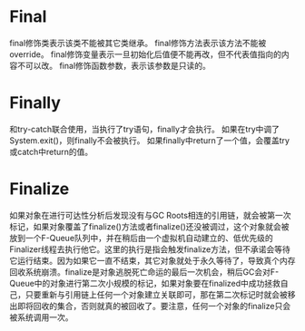 # Final
final修饰类表示该类不能被其它类继承。
final修饰方法表示该方法不能被override。
final修饰变量表示一旦初始化后值便不能再改，但不代表值指向的内容不可以改。
final修饰函数参数，表示该参数是只读的。

# Finally
和try-catch联合使用，当执行了try语句，finally才会执行。
如果在try中调了System.exit()，则finally不会被执行。
如果finally中return了一个值，会覆盖try或catch中return的值。

# Finalize
如果对象在进行可达性分析后发现没有与GC Roots相连的引用链，就会被第一次标记，如果对象覆盖了finalize()方法或者finalize()还没被调过，这个对象就会被放到一个F-Queue队列中，并在稍后由一个虚拟机自动建立的、低优先级的Finalizer线程去执行他它。这里的执行是指会触发finalize方法，但不承诺会等待它运行结束。因为如果它一直不结束，其它对象就处于永久等待了，导致真个内存回收系统崩溃。finalize是对象逃脱死亡命运的最后一次机会，稍后GC会对F-Queue中的对象进行第二次小规模的标记，如果对象要在finalized中成功拯救自己，只要重新与引用链上任何一个对象建立关联即可，那在第二次标记时就会被移出即将回收的集合，否则就真的被回收了。要注意，任何一个对象的finalize只会被系统调用一次。